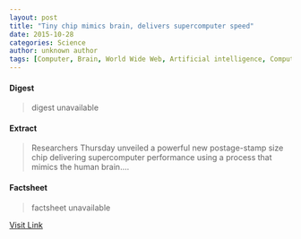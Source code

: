 ```yaml
---
layout: post
title: "Tiny chip mimics brain, delivers supercomputer speed"
date: 2015-10-28
categories: Science
author: unknown author
tags: [Computer, Brain, World Wide Web, Artificial intelligence, Computing, Hypertext Transfer Protocol, Integrated circuit, Supercomputer, Cloud computing, Artificial objects, Technology]
---
```



#### Digest
>digest unavailable

#### Extract
>Researchers Thursday unveiled a powerful new postage-stamp size chip delivering supercomputer performance using a process that mimics the human brain....

#### Factsheet
>factsheet unavailable

[Visit Link](http://phys.org/news326639392.html)


